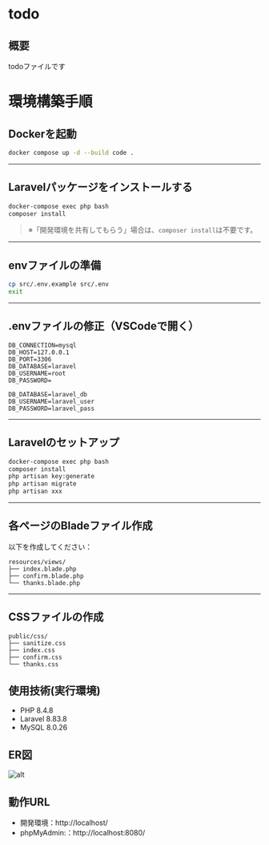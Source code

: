 # todo

## 概要
todoファイルです

# 環境構築手順

## Dockerを起動

```bash
docker compose up -d --build code .
```

---

## Laravelパッケージをインストールする

```bash
docker-compose exec php bash
composer install
```

> ※「開発環境を共有してもらう」場合は、`composer install`は不要です。

---

## envファイルの準備

```bash
cp src/.env.example src/.env
exit
```

---

## .envファイルの修正（VSCodeで開く）

```env
DB_CONNECTION=mysql
DB_HOST=127.0.0.1
DB_PORT=3306
DB_DATABASE=laravel
DB_USERNAME=root
DB_PASSWORD=

DB_DATABASE=laravel_db
DB_USERNAME=laravel_user
DB_PASSWORD=laravel_pass
```

---


## Laravelのセットアップ

```bash
docker-compose exec php bash
composer install
php artisan key:generate
php artisan migrate
php artisan xxx
```

---


## 各ページのBladeファイル作成

以下を作成してください：

```
resources/views/
├── index.blade.php
├── confirm.blade.php
└── thanks.blade.php
```

---

## CSSファイルの作成

```
public/css/
├── sanitize.css
├── index.css
├── confirm.css
└── thanks.css
```

## 使用技術(実行環境)
- PHP 8.4.8
- Laravel 8.83.8
- MySQL 8.0.26

## ER図
![alt](erd.png)

## 動作URL
- 開発環境：http://localhost/
- phpMyAdmin:：http://localhost:8080/